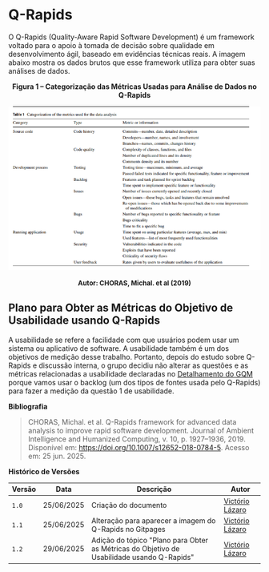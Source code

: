 # Q-Rapids

O Q-Rapids (Quality-Aware Rapid Software Development) é um framework voltado para o apoio à tomada de decisão sobre qualidade em desenvolvimento ágil, baseado em evidências técnicas reais. A imagem abaixo mostra os dados brutos que esse framework utiliza para obter suas análises de dados.

<center>

<a id="fig2">**Figura 1 – Categorização das Métricas Usadas para Análise de Dados no Q-Rapids**</a>

<img src="https://raw.githubusercontent.com/FCTE-Qualidade-de-Software-1/2025-1-T02-RADIA-PERLMAN/refs/heads/main/gitpages/docs/assets/tabela_metricas_qrapids.png">

<font size="2"><p style="text-align: center"><b>Autor: CHORAS, Michal. et al (2019)</b></p></font>

</center>

## Plano para Obter as Métricas do Objetivo de Usabilidade usando Q-Rapids

A usabilidade se refere a facilidade com que usuários podem usar um sistema ou aplicativo de software. A usabilidade também é um dos objetivos de medição desse trabalho. Portanto, depois do estudo sobre Q-Rapids e discussão interna, o grupo decidiu não alterar as questões e as métricas relacionadas a usabilidade declaradas no [Detalhamento do GQM](../03-gqm/abstraction.md#abstraction-sheet-do-objetivo-de-medição-1) porque vamos usar o backlog (um dos tipos de fontes usada pelo Q-Rapids) para fazer a medição da questão 1 de usabilidade.

**Bibliografia**

> CHORAS, Michal. et al. Q-Rapids framework for advanced data analysis to improve rapid software development. Journal of Ambient Intelligence and Humanized Computing, v. 10, p. 1927–1936, 2019. Disponível em: https://doi.org/10.1007/s12652-018-0784-5. Acesso em: 25 jun. 2025. 
>

**Histórico de Versões**

| **Versão** | **Data**     | **Descrição**                     | **Autor**                                     |
|------------|--------------|-----------------------------------|-----------------------------------------------|
| `1.0`      | 25/06/2025   | Criação do documento  | [Victório Lázaro](https://github.com/Victor-oss) |
| `1.1`      | 25/06/2025   | Alteração para aparecer a imagem do Q-Rapids no Gitpages | [Victório Lázaro](https://github.com/Victor-oss) |
| `1.2`      | 29/06/2025   | Adição do tópico "Plano para Obter as Métricas do Objetivo de Usabilidade usando Q-Rapids" | [Victório Lázaro](https://github.com/Victor-oss) |